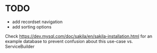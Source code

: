 # TODO

- add recordset navigation
- add sorting options

Check https://dev.mysql.com/doc/sakila/en/sakila-installation.html for an example database to prevent confusion
about this use-case vs. ServiceBuilder